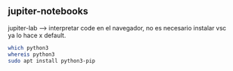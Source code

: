 <!-- markdownlint-disable MD041 -->
<!-- cSpell:ignore jupiter pexpect whereis  -->

## jupiter-notebooks

jupiter-lab --> interpretar code en el navegador, no es necesario instalar vsc ya lo hace x default.

```bash
which python3
whereis python3
sudo apt install python3-pip
```
